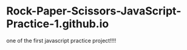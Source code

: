 # Rock-Paper-Scissors-JavaScript-Practice-1.github.io

one of the first javascript practice project!!!!
